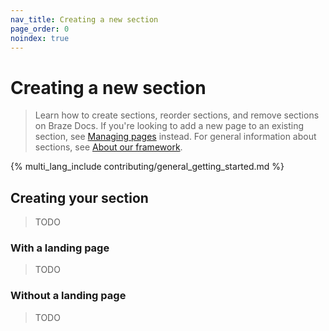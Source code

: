 ```yaml
---
nav_title: Creating a new section
page_order: 0
noindex: true
---
```


# Creating a new section

> Learn how to create sections, reorder sections, and remove sections on Braze Docs. If you're looking to add a new page to an existing section, see [Managing pages]() instead. For general information about sections, see [About our framework]().

{% multi_lang_include contributing/general_getting_started.md %}

## Creating your section

> TODO

### With a landing page

> TODO

### Without a landing page

> TODO
